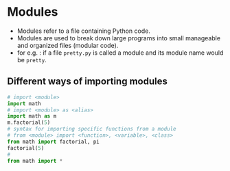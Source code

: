 # Modules

- Modules refer to a file containing Python code.
- Modules are used to break down large programs into small manageable and organized files (modular code).
- for e.g. : if a file `pretty.py` is called a module and its module name would be `pretty`.

## Different ways of importing modules

```python
# import <module>
import math
# import <module> as <alias>
import math as m
m.factorial(5)
# syntax for importing specific functions from a module
# from <module> import <function>, <variable>, <class>
from math import factorial, pi
factorial(5)
#
from math import *
```